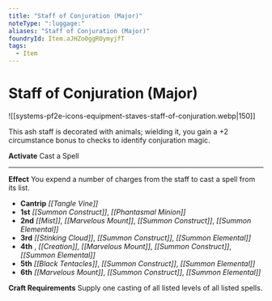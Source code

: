 ```yaml
---
title: "Staff of Conjuration (Major)"
noteType: ":luggage:"
aliases: "Staff of Conjuration (Major)"
foundryId: Item.aJHZo0ggROymyjfT
tags:
  - Item
---
```


# Staff of Conjuration (Major)
![[systems-pf2e-icons-equipment-staves-staff-of-conjuration.webp|150]]

This ash staff is decorated with animals; wielding it, you gain a +2 circumstance bonus to checks to identify conjuration magic.

**Activate** Cast a Spell

* * *

**Effect** You expend a number of charges from the staff to cast a spell from its list.

*   **Cantrip** _[[Tangle Vine]]_
*   **1st** _[[Summon Construct]]_, _[[Phantasmal Minion]]_
*   **2nd** _[[Mist]]_, _[[Marvelous Mount]]_, _[[Summon Construct]]_, _[[Summon Elemental]]_
*   **3rd** _[[Stinking Cloud]]_, _[[Summon Construct]]_, _[[Summon Elemental]]_
*   **4th** , _[[Creation]]_, _[[Marvelous Mount]]_, _[[Summon Construct]]_, _[[Summon Elemental]]_
*   **5th** _[[Black Tentacles]]_, _[[Summon Construct]]_, _[[Summon Elemental]]_
*   **6th** _[[Marvelous Mount]]_, _[[Summon Construct]]_, _[[Summon Elemental]]_

**Craft Requirements** Supply one casting of all listed levels of all listed spells.

